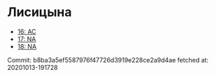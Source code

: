 # Лисицына
- [16: AC](16.md)
- [17: NA](17.md)
- [18: NA](18.md)

Commit: b8ba3a5ef5587976f47726d3919e228ce2a9d4ae
 fetched at: 20201013-191728
